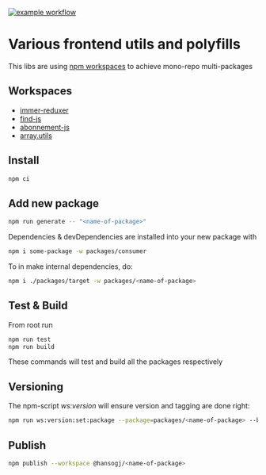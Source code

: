[![example workflow](https://github.com/hansogj/utils-ws/actions/workflows/build.yml/badge.svg)](https://github.com/hansogj/utils-ws/actions/workflows/build.yml/badge.svg)

# Various frontend utils and polyfills

This libs are using [npm workspaces](https://docs.npmjs.com/cli/v7/using-npm/workspaces) to achieve mono-repo multi-packages

## Workspaces

-   [immer-reduxer](./packages/immer-reduxer/README.md)
-   [find-js](./packages/find-js/README.md)
-   [abonnement-js](./packages/abonnement-js/README.md)
-   [array.utils](./packages/array.utils/README.md)

[//]: <> (package-list-placeholder-do-not-remove)

## Install

```bash
npm ci
```

## Add new package

```bash
npm run generate -- "<name-of-package>"
```

Dependencies & devDependencies are installed into your new package with

```bash
npm i some-package -w packages/consumer
```

To in make internal dependencies, do:

```bash
npm i ./packages/target -w packages/<name-of-package>
```

## Test & Build

From root run

```bash
npm run test
npm run build
```

These commands will test and build all the packages respectively

## Versioning

The npm-script _ws:version_ will ensure version and tagging are done right:

```bash
npm run ws:version:set:package --package=packages/<name-of-package> --bump=<new-version-number>
```

## Publish

```bash
npm publish --workspace @hansogj/<name-of-package>

```
